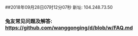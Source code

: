##2018年09月28日07时12分07秒 新址: 104.248.73.50
### 兔友常见问题及解答: https://github.com/wanggonging/d/blob/w/FAQ.md
